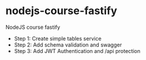 # nodejs-course-fastify
NodeJS course fastify

- Step 1: Create simple tables service
- Step 2: Add schema validation and swagger
- Step 3: Add JWT Authentication and /api protection